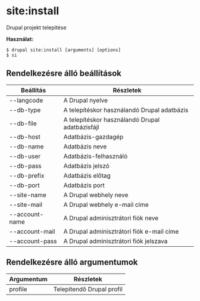 # site:install
Drupal projekt telepítése

**Használat:**
```
$ drupal site:install [arguments] [options] 
$ si  
```

## Rendelkezésre álló beállítások
Beállítás | Részletek
-------|-------------
--langcode | A Drupal nyelve
--db-type | A telepítéskor használandó Drupal adatbázis
--db-file | A telepítéskor használandó Drupal adatbázisfájl
--db-host | Adatbázis-gazdagép
--db-name | Adatbázis neve
--db-user | Adatbázis-felhasználó
--db-pass | Adatbázis jelszó
--db-prefix | Adatbázis előtag
--db-port | Adatbázis port
--site-name | A Drupal webhely neve
--site-mail | A Drupal webhely e-mail címe
--account-name | A Drupal adminisztrátori fiók neve
--account-mail | A Drupal adminisztrátori fiók e-mail címe
--account-pass | A Drupal adminisztrátori fiók jelszava

## Rendelkezésre álló argumentumok
Argumentum | Részletek
---------|-------------
profile | Telepítendő Drupal profil
